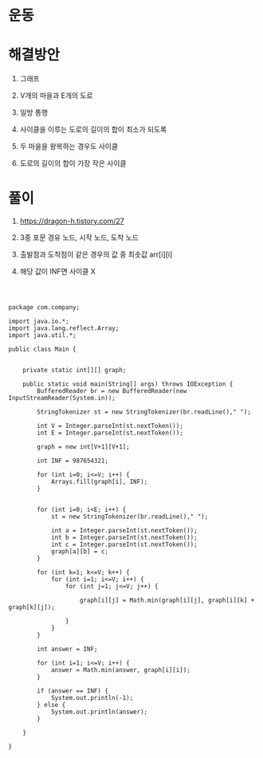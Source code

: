 # 운동

# 해결방안

1. 그래프

2. V개의 마을과 E개의 도로

3. 일방 통행

4. 사이클을 이루는 도로의 길이의 합이 최소가 되도록 

5. 두 마을을 왕복하는 경우도 사이클

6. 도로의 길이의 합이 가장 작은 사이클

# 풀이

1. https://dragon-h.tistory.com/27

2. 3중 포문 경유 노드, 시작 노드, 도착 노드

3. 출발점과 도착점이 같은 경우의 값 중 최솟값 arr[i][i]

4. 해당 값이 INF면 사이클 X


```



package com.company;

import java.io.*;
import java.lang.reflect.Array;
import java.util.*;

public class Main {


    private static int[][] graph;

    public static void main(String[] args) throws IOException {
        BufferedReader br = new BufferedReader(new InputStreamReader(System.in));

        StringTokenizer st = new StringTokenizer(br.readLine()," ");

        int V = Integer.parseInt(st.nextToken());
        int E = Integer.parseInt(st.nextToken());

        graph = new int[V+1][V+1];

        int INF = 987654321;
        
        for (int i=0; i<=V; i++) {
            Arrays.fill(graph[i], INF);
        }


        for (int i=0; i<E; i++) {
            st = new StringTokenizer(br.readLine()," ");

            int a = Integer.parseInt(st.nextToken());
            int b = Integer.parseInt(st.nextToken());
            int c = Integer.parseInt(st.nextToken());
            graph[a][b] = c;
        }

        for (int k=1; k<=V; k++) {
            for (int i=1; i<=V; i++) {
                for (int j=1; j<=V; j++) {

                    graph[i][j] = Math.min(graph[i][j], graph[i][k] + graph[k][j]);

                }
            }
        }

        int answer = INF;

        for (int i=1; i<=V; i++) {
            answer = Math.min(answer, graph[i][i]);
        }

        if (answer == INF) {
            System.out.println(-1);
        } else {
            System.out.println(answer);
        }

    }

}

```